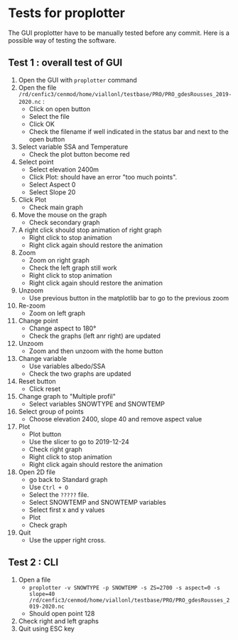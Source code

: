 # Tests for proplotter

The GUI proplotter have to be manually tested before any commit. Here is a possible way of testing the software.

## Test 1 : overall test of GUI

1. Open the GUI with `proplotter` command
2. Open the file `/rd/cenfic3/cenmod/home/viallonl/testbase/PRO/PRO_gdesRousses_2019-2020.nc` :
    - Click on open button
    - Select the file
    - Click OK
    - Check the filename if well indicated in the status bar and next to the open button
3. Select variable SSA and Temperature
    - Check the plot button become red
4. Select point
    - Select elevation 2400m
    - Click Plot: should have an error "too much points".
    - Select Aspect 0
    - Select Slope 20
5. Click Plot
    - Check main graph
6. Move the mouse on the graph
    - Check secondary graph
7. A right click should stop animation of right graph
    - Right click to stop animation
    - Right click again should restore the animation
8. Zoom
    - Zoom on right graph
    - Check the left graph still work
    - Right click to stop animation
    - Right click again should restore the animation
9. Unzoom
    - Use previous button in the matplotlib bar to go to the previous zoom
10. Re-zoom
    - Zoom on left graph
11. Change point
    - Change aspect to 180°
    - Check the graphs (left anr right) are updated
12. Unzoom
    - Zoom and then unzoom with the home button
13. Change variable
    - Use variables albedo/SSA
    - Check the two graphs are updated
14. Reset button
    - Click reset
15. Change graph to "Multiple profil"
    - Select variables SNOWTYPE and SNOWTEMP
16. Select group of points
    - Choose elevation 2400, slope 40 and remove aspect value
17. Plot
    - Plot button
    - Use the slicer to go to 2019-12-24
    - Check right graph
    - Right click to stop animation
    - Right click again should restore the animation
18. Open 2D file
    - go back to Standard graph
    - Use `Ctrl + O`
    - Select the `?????` file.
    - Select SNOWTEMP and SNOWTEMP variables
    - Select first x and y values
    - Plot
    - Check graph
19. Quit
    - Use the upper right cross.

## Test 2 : CLI

1. Open a file
    - `proplotter -v SNOWTYPE -p SNOWTEMP -s ZS=2700 -s aspect=0 -s slope=40 /rd/cenfic3/cenmod/home/viallonl/testbase/PRO/PRO_gdesRousses_2019-2020.nc`
    - Should open point 128
2. Check right and left graphs
3. Quit using ESC key
